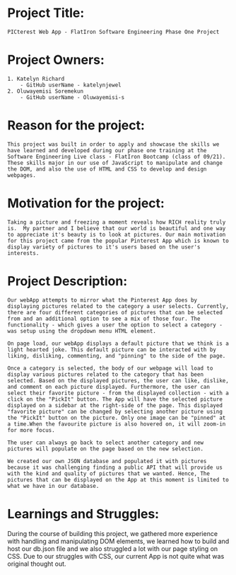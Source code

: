 
# Project Title: 
    PICterest Web App - FlatIron Software Engineering Phase One Project

# Project Owners: 
    1. Katelyn Richard 
        - GitHub userName - katelynjewel 
    2. Oluwayemisi Soremekun 
        - GitHub userName - Oluwayemisi-s

# Reason for the project: 
    This project was built in order to apply and showcase the skills we have learned and developed during our phase one training at the Software Engineering Live class - FlatIron Bootcamp (class of 09/21). These skills major in our use of JavaScript to manipulate and change the DOM, and also the use of HTML and CSS to develop and design webpages.

# Motivation for the project: 
    Taking a picture and freezing a moment reveals how RICH reality truly is.  My partner and I believe that our world is beautiful and one way to appreciate it's beauty is to look at pictures. Our main motivation for this project came from the popular Pinterest App which is known to display variety of pictures to it's users based on the user's interests. 

# Project Description: 
    Our webApp attempts to mirror what the Pinterest App does by displaying pictures related to the category a user selects. Currently, there are four different categories of pictures that can be selected from and an additional option to see a mix of those four. The functionality - which gives a user the option to select a category - was setup using the dropdown menu HTML element. 

    On page load, our webApp displays a default picture that we think is a light hearted joke. This default picture can be interacted with by liking, disliking, commenting, and "pinning" to the side of the page.

    Once a category is selected, the body of our webpage will load to display various pictures related to the category that has been selected. Based on the displayed pictures, the user can like, dislike, and comment on each picture displayed. Furthermore, the user can select their favorite picture - from the displayed collection - with a click on the "PickIt" button. The App will have the selected picture displayed on a sidebar at the right-side of the page. This displayed "favorite picture" can be changed by selecting another picture using the "PickIt" button on the picture. Only one image can be "pinned" at a time.When the favourite picture is also hovered on, it will zoom-in for more focus.

    The user can always go back to select another category and new pictures will populate on the page based on the new selection. 

    We created our own JSON database and populated it with pictures because it was challenging finding a public API that will provide us with the kind and quality of pictures that we wanted. Hence, The pictures that can be displayed on the App at this moment is limited to what we have in our database.


# Learnings and Struggles:
   During the course of building this project, we gathered more experience with handling and manipulating DOM elements, we learned how to build and host our db.json file and we also struggled a lot with our page styling on CSS. Due to our struggles with CSS, our current App is not quite what was original thought out. 


